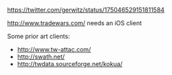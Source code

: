 https://twitter.com/gerwitz/status/175046529151811584

http://www.tradewars.com/ needs an iOS client

Some prior art clients:
- http://www.tw-attac.com/
- http://swath.net/
- http://twdata.sourceforge.net/kokua/
